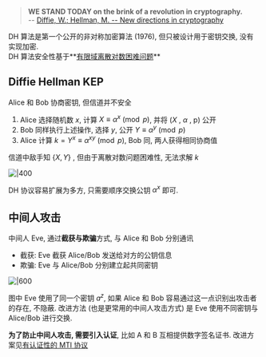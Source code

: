 > **WE STAND TODAY on the brink of a revolution in cryptography.**  
> -- [Diffie, W.; Hellman, M. -- New directions in cryptography](https://drive.google.com/open?id=1ROHVZjHb6rskYYETAOaYdIpj7cqmszsX)

DH 算法是第一个公开的非对称加密算法 (1976), 但只被设计用于密钥交换, 没有实现加密.   
DH 算法安全性基于**[有限域离散对数困难问题](../../../Math/数论/欧拉定理.md)**

## Diffie Hellman KEP

Alice 和 Bob 协商密钥, 但信道并不安全  

1. Alice 选择随机数 $x$,  计算 $X\equiv\alpha^{x}\pmod p$, 并将 ${} (X\text{ , }\alpha\text{ , p}) {}$ 公开
2. Bob 同样执行上述操作, 选择 $y$, 公开 ${} Y\equiv\alpha^{y}\pmod p {}$
3. Alice 计算 $k=Y^{x}\equiv\alpha^{xy}\pmod p$, Bob 同, 两人获得相同协商值

信道中敌手知 ${} \{X, Y\} {}$ , 但由于离散对数问题困难性, 无法求解 $k$

![|400](../../../attach/密码学_DH密钥交换.png)

DH 协议容易扩展为多方, 只需要顺序交换公钥 $\alpha^{x}$ 即可.

## 中间人攻击

中间人 Eve, 通过**截获与欺骗**方式, 与 Alice 和 Bob 分别通讯  

- 截获: Eve 截获 Alice/Bob 发送给对方的公钥信息
- 欺骗: Eve 与 Alice/Bob 分别建立起共同密钥

![|600](../../../attach/密码学_DH中间人攻击.png)

图中 Eve 使用了同一个密钥 $a^z$, 如果 Alice 和 Bob 容易通过这一点识别出攻击者的存在, 不隐蔽. 改进方法 (也是更常用的中间人攻击方式) 是 Eve 使用不同密钥与 Alice/Bob 进行交换.

**为了防止中间人攻击, 需要引入认证**, 比如 A 和 B 互相提供数字签名证书. 改进方案见[有认证性的 MTI 协议](Security/密码学/公钥密码/MTI%20协议.md)
